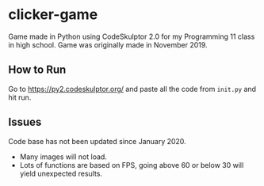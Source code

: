 # clicker-game

Game made in Python using CodeSkulptor 2.0 for my Programming 11 class in high school. Game was originally made in November 2019.

## How to Run

Go to https://py2.codeskulptor.org/ and paste all the code from `init.py` and hit run.

## Issues

Code base has not been updated since January 2020.
- Many images will not load.
- Lots of functions are based on FPS, going above 60 or below 30 will yield unexpected results.